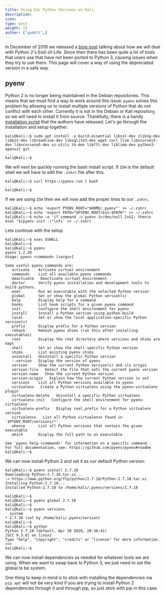 ```yaml
---
title: Using EoL Python Versions on Kali
description:
icon:
type: post
weight: 15
author: ["gamb1t",]
---
```


In December of 2019 we released a [blog post](https://www.kali.org/news/python-2-end-of-life/) talking about how we will deal with Python 2's End-of-Life. Since then there has been quite a lot of tools that users use that have not been ported to Python 3, causing issues when they try to use them. This page will cover a way of using the depreciated version in a safe way.

## pyenv

Python 2 is no longer being maintained in the Debian repositories. This means that we must find a way to work around this issue. `pyenv` solves this problem by allowing us to install multiple versions of Python that do not conflict with each other. Currently it is not in the Debian or Kali repository, so we will need to install it from source. Thankfully, there is a handy [installation script](https://github.com/pyenv/pyenv-installer) that the authors have released. Let's go through the installation and setup together.

```console
kali@kali:~$ sudo apt install -y build-essential libssl-dev zlib1g-dev libbz2-dev libreadline-dev libsqlite3-dev wget curl llvm libncurses5-dev libncursesw5-dev xz-utils tk-dev libffi-dev liblzma-dev python3-openssl git
...
kali@kali:~$
```

We will next be quickly running the bash install script. If `ZSH` is the default shell we will have to edit the `.zshrc` file after this.

```console
kali@kali:~$ curl https://pyenv.run | bash
...
kali@kali:~$
```

If we are using `ZSH` then we will now add the proper lines to our `.zshrc`.

```console
kali@kali:~$ echo 'export PYENV_ROOT="$HOME/.pyenv"' >> ~/.zshrc
kali@kali:~$ echo 'export PATH="$PYENV_ROOT/bin:$PATH"' >> ~/.zshrc
kali@kali:~$ echo -e 'if command -v pyenv 1>/dev/null 2>&1; then\n  eval "$(pyenv init -)"\nfi' >> ~/.zshrc
```

Lets continue with the setup

```console
kali@kali:~$ exec $SHELL
kali@kali:~$
kali@kali:~$ pyenv
pyenv 1.2.20
Usage: pyenv <command> [<args>]

Some useful pyenv commands are:
   activate    Activate virtual environment
   commands    List all available pyenv commands
   deactivate   Deactivate virtual environment
   doctor      Verify pyenv installation and development tools to build pythons.
   exec        Run an executable with the selected Python version
   global      Set or show the global Python version(s)
   help        Display help for a command
   hooks       List hook scripts for a given pyenv command
   init        Configure the shell environment for pyenv
   install     Install a Python version using python-build
   local       Set or show the local application-specific Python version(s)
   prefix      Display prefix for a Python version
   rehash      Rehash pyenv shims (run this after installing executables)
   root        Display the root directory where versions and shims are kept
   shell       Set or show the shell-specific Python version
   shims       List existing pyenv shims
   uninstall   Uninstall a specific Python version
   --version   Display the version of pyenv
   version     Show the current Python version(s) and its origin
   version-file   Detect the file that sets the current pyenv version
   version-name   Show the current Python version
   version-origin   Explain how the current Python version is set
   versions    List all Python versions available to pyenv
   virtualenv   Create a Python virtualenv using the pyenv-virtualenv plugin
   virtualenv-delete   Uninstall a specific Python virtualenv
   virtualenv-init   Configure the shell environment for pyenv-virtualenv
   virtualenv-prefix   Display real_prefix for a Python virtualenv version
   virtualenvs   List all Python virtualenvs found in `$PYENV_ROOT/versions/*'.
   whence      List all Python versions that contain the given executable
   which       Display the full path to an executable

See `pyenv help <command>' for information on a specific command.
For full documentation, see: https://github.com/pyenv/pyenv#readme
kali@kali:~$
```

We can now install Python 2 and set it as our default Python version:

```console
kali@kali:~$ pyenv install 2.7.18
Downloading Python-2.7.18.tar.xz...
-> https://www.python.org/ftp/python/2.7.18/Python-2.7.18.tar.xz
Installing Python-2.7.18...
Installed Python-2.7.18 to /home/kali/.pyenv/versions/2.7.18

kali@kali:~$
kali@kali:~$ pyenv global 2.7.18
kali@kali:~$
kali@kali:~$ pyenv versions
  system
* 2.7.18 (set by /home/kali/.pyenv/version)
kali@kali:~$
kali@kali:~$ python
Python 2.7.18 (default, Apr 20 2020, 20:30:41)
[GCC 9.3.0] on linux2
Type "help", "copyright", "credits" or "license" for more information.
>>>
kali@kali:~$
```

We can now install dependencies as needed for whatever tools we are using. When we want to swap back to Python 3, we just need to set the global to be system.

One thing to keep in mind is to stick with installing the dependencies via `pip`. `apt` will not be very kind if you are trying to install Python 2 dependencies through it and through pip, so just stick with pip in this case.
